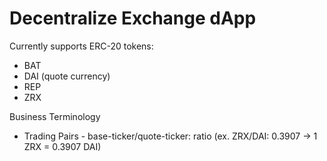 # Decentralize Exchange dApp

Currently supports ERC-20 tokens:

- BAT
- DAI (quote currency)
- REP
- ZRX

Business Terminology

- Trading Pairs - base-ticker/quote-ticker: ratio (ex. ZRX/DAI: 0.3907 -> 1 ZRX = 0.3907 DAI)
